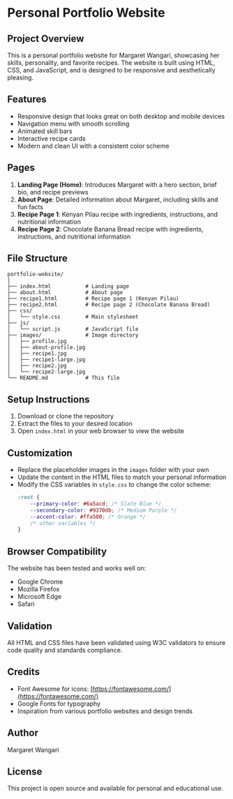 # Personal Portfolio Website

## Project Overview
This is a personal portfolio website for Margaret Wangari, showcasing her skills, personality, and favorite recipes. The website is built using HTML, CSS, and JavaScript, and is designed to be responsive and aesthetically pleasing.

## Features
- Responsive design that looks great on both desktop and mobile devices
- Navigation menu with smooth scrolling
- Animated skill bars
- Interactive recipe cards
- Modern and clean UI with a consistent color scheme

## Pages
1. **Landing Page (Home)**: Introduces Margaret with a hero section, brief bio, and recipe previews
2. **About Page**: Detailed information about Margaret, including skills and fun facts
3. **Recipe Page 1**: Kenyan Pilau recipe with ingredients, instructions, and nutritional information
4. **Recipe Page 2**: Chocolate Banana Bread recipe with ingredients, instructions, and nutritional information

## File Structure
```
portfolio-website/
│
├── index.html           # Landing page
├── about.html           # About page
├── recipe1.html         # Recipe page 1 (Kenyan Pilau)
├── recipe2.html         # Recipe page 2 (Chocolate Banana Bread)
├── css/
│   └── style.css        # Main stylesheet
├── js/
│   └── script.js        # JavaScript file
├── images/              # Image directory
│   ├── profile.jpg
│   ├── about-profile.jpg
│   ├── recipe1.jpg
│   ├── recipe1-large.jpg
│   ├── recipe2.jpg
│   └── recipe2-large.jpg
└── README.md            # This file
```

## Setup Instructions
1. Download or clone the repository
2. Extract the files to your desired location
3. Open `index.html` in your web browser to view the website

## Customization
- Replace the placeholder images in the `images` folder with your own
- Update the content in the HTML files to match your personal information
- Modify the CSS variables in `style.css` to change the color scheme:
  ```css
  :root {
      --primary-color: #6a5acd; /* Slate Blue */
      --secondary-color: #9370db; /* Medium Purple */
      --accent-color: #ffa500; /* Orange */
      /* other variables */
  }
  ```

## Browser Compatibility
The website has been tested and works well on:
- Google Chrome
- Mozilla Firefox
- Microsoft Edge
- Safari

## Validation
All HTML and CSS files have been validated using W3C validators to ensure code quality and standards compliance.

## Credits
- Font Awesome for icons: [https://fontawesome.com/](https://fontawesome.com/)
- Google Fonts for typography
- Inspiration from various portfolio websites and design trends

## Author
Margaret Wangari

## License
This project is open source and available for personal and educational use.
